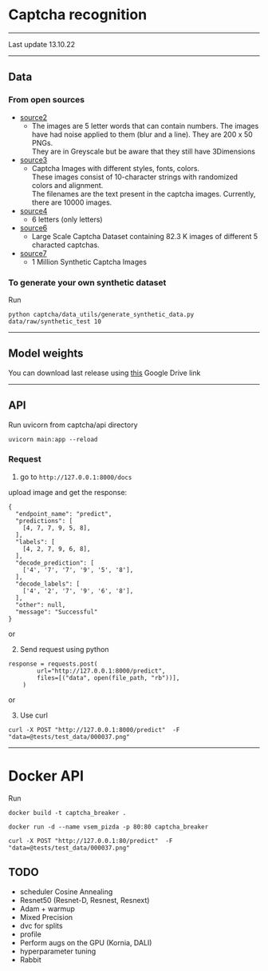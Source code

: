 # Captcha recognition
 _____________________________

Last update 13.10.22
______________________________

## Data 
### From open sources
- [source2](https://www.kaggle.com/datasets/fournierp/captcha-version-2-images)
  - The images are 5 letter words that can contain numbers. 
    The images have had noise applied to them (blur and a line). They are 200 x 50 PNGs. \
    They are in Greyscale but be aware that they still have 3Dimensions
- [source3](https://www.kaggle.com/datasets/aadhavvignesh/captcha-images)
  - Captcha Images with different styles, fonts, colors. \
    These images consist of 10-character strings with randomized colors and alignment. \
    The filenames are the text present in the captcha images. Currently, there are 10000 images.
- [source4](https://www.kaggle.com/datasets/codingnirvana/captcha-images)
  - 6 letters (only letters)
- [source6](https://www.kaggle.com/datasets/akashguna/large-captcha-dataset)
  - Large Scale Captcha Dataset containing 82.3 K images of different 5 characted captchas.
- [source7](https://www.kaggle.com/datasets/kiranbudati/1-million-captcha-images)
  - 1 Million Synthetic Captcha Images

### To generate your own synthetic dataset

Run 

`python captcha/data_utils/generate_synthetic_data.py data/raw/synthetic_test 10`

---------------------------
## Model weights

You can download last release using [this](https://drive.google.com/drive/folders/1WP0bo3NF172F908lmOYTjIz7mxRTIGuw?usp=sharing) Google Drive link
___________________________

## API
Run uvicorn from captcha/api directory

`uvicorn main:app --reload`

### Request

1. go to `http://127.0.0.1:8000/docs`

upload image and get the response: 
```
{
  "endpoint_name": "predict",
  "predictions": [
    [4, 7, 7, 9, 5, 8],
  ],
  "labels": [
    [4, 2, 7, 9, 6, 8],
  ],
  "decode_prediction": [
    ['4', '7', '7', '9', '5', '8'],
  ],
  "decode_labels": [
    ['4', '2', '7', '9', '6', '8'],
  ],
  "other": null,
  "message": "Successful"
}
```

or

2. Send request using python

```
response = requests.post(
        url="http://127.0.0.1:8000/predict",
        files=[("data", open(file_path, "rb"))],
    )
```

or

3. Use curl

`curl -X POST "http://127.0.0.1:8000/predict"  -F "data=@tests/test_data/000037.png"`

----------------
# Docker API
Run

`docker build -t captcha_breaker .`

`docker run -d --name vsem_pizda -p 80:80 captcha_breaker`

`curl -X POST "http://127.0.0.1:80/predict"  -F "data=@tests/test_data/000037.png"`

## TODO

- scheduler Cosine Annealing
- Resnet50 (Resnet-D, Resnest, Resnext)
- Adam + warmup
- Mixed Precision
- dvc for splits
- profile
- Perform augs on the GPU (Kornia, DALI)
- hyperparameter tuning
- Rabbit